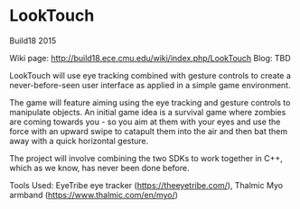 LookTouch
=========

Build18 2015

Wiki page: http://build18.ece.cmu.edu/wiki/index.php/LookTouch
Blog: TBD

LookTouch will use eye tracking combined with gesture controls to create a never-before-seen user interface as applied in a simple game environment.

The game will feature aiming using the eye tracking and gesture controls to manipulate objects. An initial game idea is a survival game where zombies are coming towards you - so you aim at them with your eyes and use the force with an upward swipe to catapult them into the air and then bat them away with a quick horizontal gesture.

The project will involve combining the two SDKs to work together in C++, which as we know, has never been done before.

Tools Used: EyeTribe eye tracker (https://theeyetribe.com/), Thalmic Myo armband (https://www.thalmic.com/en/myo/)
